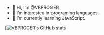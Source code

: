 - 👋 Hi, I’m @VBPROGER
- 👀 I’m interested in programing languages.
- 🌱 I’m currently learning JavaScript.

[![VBPROGER's GitHub stats](https://github-readme-stats.vercel.app/api?username=vbproger&show_icons=true&theme=react)

<!---
VBPROGER/VBPROGER is a ✨ special ✨ repository because its `README.md` (this file) appears on your GitHub profile.
You can click the Preview link to take a look at your changes.
--->
